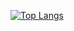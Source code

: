 [![Top Langs](https://github-readme-stats.vercel.app/api/top-langs/?username=kyonES&layout=compact)](https://github.com/anuraghazra/github-readme-stats)
